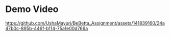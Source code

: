 # Demo Video



https://github.com/UshaMayuri/BeBetta_Assignment/assets/141839160/24a47b0c-895b-446f-b114-75a1e00d766a

